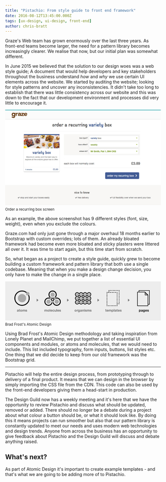 ```yaml
---
title: "Pistachio: From style guide to front end framework"
date: 2016-08-12T13:45:00.000Z
tags: [ux-design, ui-design, front-end]
author: chris-bratt
---
```


Graze's Web team has grown enormously over the last three years. As front-end teams become larger, the need for a pattern library becomes increasingly clearer. We realise that now, but our initial plan was somewhat different.

In June 2015 we believed that the solution to our design woes was a web style guide; A document that would help developers and key stakeholders throughout the business understand *how* and *why* we use certain UI elements across the website. We started by auditing the website; looking for style patterns and uncover any inconsistencies. It didn't take too long to establish that there was little consistency across our website and this was down to the fact that our development environment and processes did very little to encourage it.

![Order a recurring box screen](/content/images/2016/04/graze-com-order-recurring-box.jpg)<small>Order a recurring box screen</small>

As an example, the above screenshot has 9 different styles (font, size, weight), even when you exclude the colours.

Graze.com had only just gone through a major overhaul 18 months earlier to Bootstrap with custom overrides; lots of them. An already bloated  framework had become even more bloated and sticky plasters were littered all over it. It was time to start again, but this time start from scratch.

So, what began as a project to create a style guide, quickly grew to become building a custom framework and pattern library that both use a single codebase. Meaning that when you make a design change decision, you only have to make the change in a single place.

![Atomic Design](/content/images/2016/04/atomic-design.png)<small>Brad Frost's Atomic Design</small>

Using Brad Frost's Atomic Design methodology and taking inspiration from Lonely Planet and MailChimp, we put together a list of essential UI components and modules, or atoms and molecules, that we would need to include. This list included typography, form inputs, buttons, list styles etc. One thing that we did decide to keep from our old framework was the Bootstrap grid.

---

Pistachio will help the entire design process, from prototyping through to delivery of a final product. It means that we can design in the browser by simply importing the CSS file from the CDN. This code can also be used by the front-end developers giving them a head-start in production.

The Design Guild now has a weekly meeting and it's here that we have the opportunity to review Pistachio and discuss what should be updated, removed or added. There should no longer be a debate during a project about what colour a button should be, or what it should look like. By doing this it means projects can run smoother but also that our pattern library is constantly updated to meet our needs and uses modern web technologies and design trends. Anyone from across the business has an opportunity to give feedback about Pistachio and the Design Guild will discuss and debate anything raised.

## What's next?

As part of Atomic Design it's important to create example templates - and that's what we are going to be adding more of to Pistachio.
